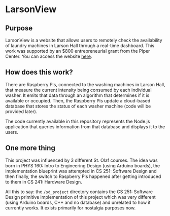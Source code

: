# LarsonView



## Purpose

LarsonView is a website that allows users to remotely check the availability of laundry machines in Larson Hall through a real-time dashboard. This work was supported by an $800 entrepreneurial grant from the Piper Center. You can access the website [here](https://larsonview.com).

## How does this work?

There are Raspberry Pis, connected to the washing machines in Larson Hall, that measure the current intensity being consumed by each individual washer. It emits that data through an algorithm that determines if it is available or occupied. Then, the Raspberry Pis update a cloud-based database that stores the status of each washer machine (code will be provided later).

The code currently available in this repository represents the Node.js application that queries information from that database and displays it to the users. 

## One more thing

This project was influenced by 3 different St. Olaf courses. The idea was born in PHYS 160: Intro to Engineering Design (using Arduino boards), the implementation blueprint was attempted in CS 251: Software Design and then finally, the switch to Raspberry Pis happened after getting introduced to them in CS 241: Hardware Design. 

All this to say: the `/sd_project` directory contains the CS 251: Software Design primitive implementation of this project which was very different (using Arduino boards, C++ and no database) and unrelated to how it currently works. It exists primarily for nostalgia purposes now. 
